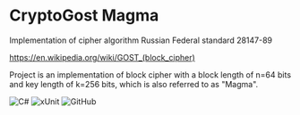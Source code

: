 # CryptoGost Magma
Implementation of cipher algorithm Russian Federal standard 28147-89

https://en.wikipedia.org/wiki/GOST_(block_cipher)

Project is an implementation of block cipher with a block length of n=64 bits and key length of k=256 bits, which is also
referred to as "Magma".

![C#](https://img.shields.io/badge/c%23-%23121011.svg?color=blue&style=for-the-badge&logo=c-sharp&logoColor=white)
![xUnit](https://img.shields.io/badge/c%23-%23121011.svg?color=blueviolet&style=for-the-badge&logo=xunit&logoColor=white)
![GitHub](https://img.shields.io/badge/github-%23121011.svg?style=for-the-badge&logo=github&logoColor=white)
